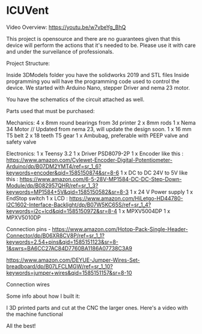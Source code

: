 # ICUVent

Video Overview: https://youtu.be/w7vbeYg_BhQ

This project is opensource and there are no guarantees given that this device 
will perform the actions that it's needed to be. Please use it with care and 
under the surveilance of professionals.



Project Structure:

Inside 3DModels folder you have the solidworks 2019 and STL files 
Inside programming you will have the programming code used to control the device.
We started with Arduino Nano, stepper Driver and nema 23 motor.

You have the schematics of the circuit attached as well.


Parts used that must be purchased: 

Mechanics:
4 x 8mm round bearings from 3d printer
2 x 8mm rods
1 x Nema 34 Motor // Updated from nema 23, will update the design soon.
1 x 16 mm T5 belt
2 x 18 teeth T5 gear
1 x Ambubag, preferable with PEEP valve and safety valve


Electronics: 
1 x Teensy 3.2
1 x Driver PSD8079-2P
1 x Encoder like this : https://www.amazon.com/Cylewet-Encoder-Digital-Potentiometer-Arduino/dp/B07DM2YMT4/ref=sr_1_6?keywords=encoder&qid=1585150874&sr=8-6
1 x DC to DC 24V to 5V like this : https://www.amazon.com/6-5-28V-MP1584-DC-DC-Step-Down-Module/dp/B082957QHR/ref=sr_1_3?keywords=MP1584+5V&qid=1585150582&sr=8-3
1 x 24 V Power supply
1 x EndStop switch
1 x LCD : https://www.amazon.com/HiLetgo-HD44780-I2C1602-Interface-Backlight/dp/B07W5KC65S/ref=sr_1_4?keywords=i2c+lcd&qid=1585150972&sr=8-4
1 x MPXV5004DP
1 x MPXV5010DP

Connection pins - https://www.amazon.com/Hotop-Pack-Single-Header-Connector/dp/B06XR8CV8P/ref=sr_1_1?keywords=2.54+pins&qid=1585151123&sr=8-1&swrs=BA6CC27AC84D7760BA1186A07738C3A9

https://www.amazon.com/DEYUE-Jumper-Wires-Set-breadboard/dp/B07LFCLMGW/ref=sr_1_10?keywords=jumper+wires&qid=1585151157&sr=8-10

Connection wires




Some info about how I built it:

I 3D printed parts and cut at the CNC the larger ones.
Here's a video with the machine functional

All the best!